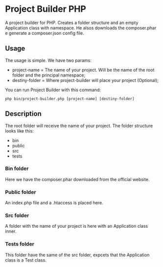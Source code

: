 Project Builder PHP
===================

A project builder for PHP. Creates a folder structure and an empty Application class with namespace. He alsos downloads the composer.phar e generate a composer.json config file.

Usage
-----

The usage is simple. We have two params:

* project-name = The name of your project. Will be the name of the root folder and the principal namespace;
* destiny-folder = Where project-builder will place your project (Optional);

You can run Project Builder with this command:

`php bin/project-builder.php [project-name] [destiny-folder]`

Description
-----------

The root folder will receive the name of your project. The folder structure looks like this:

* bin
* public
* src
* tests

### Bin folder

Here we have the composer.phar downloaded from the official website.

### Public folder

An index.php file and a .htaccess is placed here.

### Src folder

A folder with the name of your project is here with an Application class inner.

### Tests folder

This folder have the same of the src folder, expcets that the Application class is a Test class.


